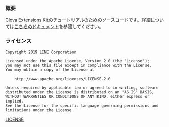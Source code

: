 ### 概要
Clova Extensions Kitのチュートリアルのためのソースコードです。詳細については[こちらのドキュメント](https://developers.line.biz/ja/docs/clova-extensions-kit/)を参照してください。

### ライセンス
```
Copyright 2019 LINE Corporation

Licensed under the Apache License, Version 2.0 (the "License");
you may not use this file except in compliance with the License.
You may obtain a copy of the License at

    http://www.apache.org/licenses/LICENSE-2.0

Unless required by applicable law or agreed to in writing, software
distributed under the License is distributed on an "AS IS" BASIS,
WITHOUT WARRANTIES OR CONDITIONS OF ANY KIND, either express or implied.
See the License for the specific language governing permissions and
limitations under the License.
```

[LICENSE](https://github.com/line/clova-extension-sample-cafe/blob/master/LICENSE)

